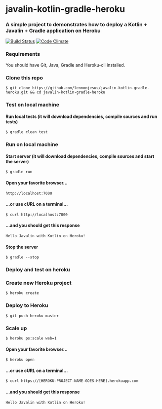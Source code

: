 # javalin-kotlin-gradle-heroku

### A simple project to demonstrates how to deploy a Kotlin + Javalin + Gradle application on Heroku 

[![Build Status](https://travis-ci.org/lennonjesus/javalin-kotlin-gradle-heroku.svg?branch=master)](https://travis-ci.org/lennonjesus/javalin-kotlin-gradle-heroku)
[![Code Climate](https://codeclimate.com/github/lennonjesus/javalin-kotlin-gradle-heroku/badges/gpa.svg)](https://codeclimate.com/github/lennonjesus/javalin-kotlin-gradle-heroku)

### Requirements
You should have Git, Java, Gradle and Heroku-cli installed.


### Clone this repo
```
$ git clone https://github.com/lennonjesus/javalin-kotlin-gradle-heroku.git && cd javalin-kotlin-gradle-heroku 
```

### Test on local machine

#### Run local tests (it will download dependencies, compile sources and run tests)
```
$ gradle clean test
```

### Run on local machine

#### Start server (it will download dependencies, compile sources and start the server)
```
$ gradle run
```

#### Open your favorite browser...
```
http://localhost:7000
```

#### ...or use cURL on a terminal...
```
$ curl http://localhost:7000
```

#### ...and you should get this response
```
Hello Javalin with Kotlin on Heroku!
```

#### Stop the server
```
$ gradle --stop
```

### Deploy and test on heroku

### Create new Heroku project
```
$ heroku create
```

### Deploy to Heroku
```
$ git push heroku master
```

### Scale up
```
$ heroku ps:scale web=1
```

#### Open your favorite browser...
```
$ heroku open
```

#### ...or use cURL on a terminal...
```
$ curl https://[HEROKU-PROJECT-NAME-GOES-HERE].herokuapp.com
```

#### ...and you should get this response
```
Hello Javalin with Kotlin on Heroku!
```
